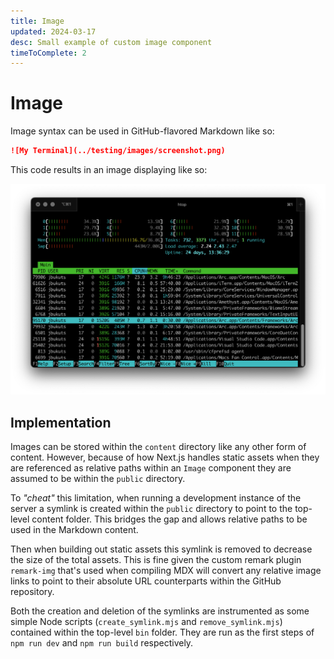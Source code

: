 ```yaml
---
title: Image
updated: 2024-03-17
desc: Small example of custom image component
timeToComplete: 2
---
```


# Image

Image syntax can be used in GitHub-flavored Markdown like so:

```md
![My Terminal](../testing/images/screenshot.png)
```

This code results in an image displaying like so:

![My Terminal](../testing/images/screenshot.png)

## Implementation

Images can be stored within the `content` directory like any other form of content. However, because of how Next.js handles static assets when they are referenced as relative paths within an `Image` component they are assumed to be within the `public` directory.

To _"cheat"_ this limitation, when running a development instance of the server a symlink is created within the `public` directory to point to the top-level content folder. This bridges the gap and allows relative paths to be used in the Markdown content.

Then when building out static assets this symlink is removed to decrease the size of the total assets. This is fine given the custom remark plugin `remark-img` that's used when compiling MDX will convert any relative image links to point to their absolute URL counterparts within the GitHub repository.

Both the creation and deletion of the symlinks are instrumented as some simple Node scripts (`create_symlink.mjs` and `remove_symlink.mjs`) contained within the top-level `bin` folder. They are run as the first steps of `npm run dev` and `npm run build` respectively.
